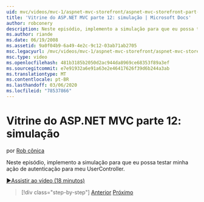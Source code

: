 ```yaml
---
uid: mvc/videos/mvc-1/aspnet-mvc-storefront/aspnet-mvc-storefront-part-12-mocking
title: 'Vitrine do ASP.NET MVC parte 12: simulação | Microsoft Docs'
author: robconery
description: Neste episódio, implemento a simulação para que eu possa testar minha ação de autenticação para meu UserController.
ms.author: riande
ms.date: 06/19/2008
ms.assetid: 9a0f04b9-6a49-4e2c-9c12-03ab71ab2705
msc.legacyurl: /mvc/videos/mvc-1/aspnet-mvc-storefront/aspnet-mvc-storefront-part-12-mocking
msc.type: video
ms.openlocfilehash: 481b3185b2050d2ac944da8969ce68353f89a3ef
ms.sourcegitcommit: e7e91932a6e91a63e2e46417626f39d6b244a3ab
ms.translationtype: MT
ms.contentlocale: pt-BR
ms.lasthandoff: 03/06/2020
ms.locfileid: "78537866"
---
```

# <a name="aspnet-mvc-storefront-part-12-mocking"></a>Vitrine do ASP.NET MVC parte 12: simulação

por [Rob cônica](https://github.com/robconery)

Neste episódio, implemento a simulação para que eu possa testar minha ação de autenticação para meu UserController.

[&#9654;Assistir ao vídeo (18 minutos)](https://channel9.msdn.com/Blogs/ASP-NET-Site-Videos/aspnet-mvc-storefront-part-12-mocking)

> [!div class="step-by-step"]
> [Anterior](aspnet-mvc-storefront-part-11-hooking-up-the-shopping-cart-and-using-components.md)
> [Próximo](aspnet-mvc-storefront-part-13-dependency-injection.md)

